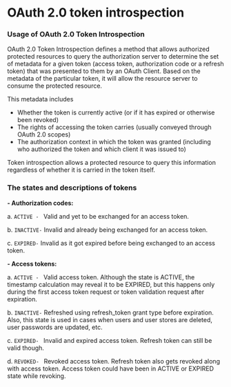 # OAuth 2.0 token introspection

### Usage of OAuth 2.0 Token Introspection
OAuth 2.0 Token Introspection defines a method that allows authorized protected resources to query the authorization server
to determine the set of metadata for a given token (access token, authorization code or a refresh token) that was presented to them by 
an OAuth Client. Based on the metadata of the particular token, it will allow the resource server to consume the 
protected resource.
 

This metadata includes 

- Whether the token is currently active (or if it has expired or otherwise been revoked)
- The rights of accessing the token carries (usually conveyed through OAuth 2.0 scopes)
- The authorization context in which the token was granted (including who authorized the token and which client it was issued to)

Token introspection allows a protected resource to query this information regardless of whether it is carried in the token itself.

### The states and descriptions of tokens

**- Authorization codes:**


a. `ACTIVE - ` Valid and yet to be exchanged for an access token.


b. `INACTIVE-` Invalid and already being exchanged for an access token.


c. `EXPIRED-`  Invalid as it got expired before being exchanged to an access token.


**- Access tokens:**

a. `ACTIVE - ` Valid access token. Although the state is ACTIVE, the timestamp calculation may reveal it to be EXPIRED, 
               but this happens only during the first access token request or token validation request after expiration.
               
b. `INACTIVE-` Refreshed using refresh_token grant type before expiration. Also, this state is used in cases when users 
               and user stores are deleted, user passwords are updated, etc.
               
c. `EXPIRED- ` Invalid and expired access token. Refresh token can still be valid though.

d. `REVOKED- ` Revoked access token. Refresh token also gets revoked along with access token.
               Access token could have been in ACTIVE or EXPIRED state while revoking.


